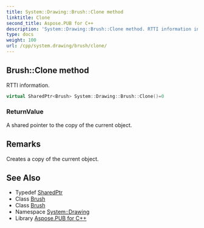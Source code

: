 ```yaml
---
title: System::Drawing::Brush::Clone method
linktitle: Clone
second_title: Aspose.PUB for C++
description: 'System::Drawing::Brush::Clone method. RTTI information in C++.'
type: docs
weight: 100
url: /cpp/system.drawing/brush/clone/
---
```

## Brush::Clone method


RTTI information.

```cpp
virtual SharedPtr<Brush> System::Drawing::Brush::Clone()=0
```


### ReturnValue

A shared pointer to the copy of the current object.
## Remarks


Creates a copy of the current object. 
## See Also

* Typedef [SharedPtr](../../../system/sharedptr/)
* Class [Brush](../)
* Class [Brush](../)
* Namespace [System::Drawing](../../)
* Library [Aspose.PUB for C++](../../../)
